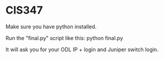 # CIS347

Make sure you have python installed.
 
Run the "final.py" script like this: python final.py

It will ask you for your ODL IP + login and Juniper switch login.